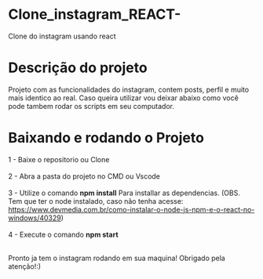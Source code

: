 # Clone_instagram_REACT-
Clone do instagram usando react
# Descrição do projeto
Projeto com as funcionalidades do instagram, contem posts, perfil e muito mais identico ao real. Caso queira utilizar vou deixar abaixo como você pode tambem rodar os scripts em seu computador.
# Baixando e rodando o Projeto 
1 - Baixe o repositorio ou Clone <br><br>
2 - Abra a pasta do projeto no CMD ou Vscode <br><br>
3 - Utilize o comando <b>npm install</b> Para installar as dependencias. (OBS. Tem que ter o node instalado, caso não tenha acesse: https://www.devmedia.com.br/como-instalar-o-node-js-npm-e-o-react-no-windows/40329)<br><br>
4 - Execute o comando <b>npm start</b><br><br>

Pronto ja tem o instagram rodando em sua maquina! Obrigado pela atenção!:)
